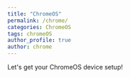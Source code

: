 ```yaml
---
title: "ChromeOS"
permalink: /chrome/
categories: ChromeOS
tags: chromeOS
author_profile: true
author: chrome
---
```


Let's get your ChromeOS device setup!
